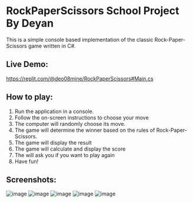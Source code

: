 # RockPaperScissors School Project By Deyan
This is a simple console based implementation of the classic Rock-Paper-Scissors game written in C#.

## Live Demo:
https://replit.com/@deo08mine/RockPaperScissors#Main.cs
## How to play:
1. Run the application in a console.
2. Follow the on-screen instructions to choose your move
3. The computer will randomly choose its move.
4. The game will determine the winner based on the rules of Rock-Paper-Scissors.
5. The game will display the result
6. The game will calculate and display the score
7. The will ask you if you want to play again
8. Have fun!
## Screenshots:
![image](https://user-images.githubusercontent.com/96566576/232593865-98df9ed4-e249-4992-b04d-d15633922b14.png)
![image](https://user-images.githubusercontent.com/96566576/232594058-611452f5-b43d-423e-aa4f-8b36314c8ca9.png)
![image](https://user-images.githubusercontent.com/96566576/232594233-cdc57e7c-7160-4fff-b061-a9433c1fbada.png)
![image](https://user-images.githubusercontent.com/96566576/232594376-6e83621f-665c-41bd-bf7f-b4ce2192ef88.png)
![image](https://user-images.githubusercontent.com/96566576/232602594-4d3f84b3-287a-4a34-b7e2-88291a63776b.png)
